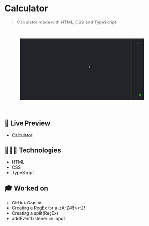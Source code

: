 # Calculator


> Calculator made with HTML, CSS and TypeScript.
<br>

<p align="center">
  <img alt="Page showing a working calculator." src="./.github/calculator.gif" width="80%" />
</p>


<br>

## 📝 Live Preview 

- [Calculator](https://diegommagno.com/github/ocean-labs/main/origamid/events/calculator)

## 🧑🏻‍💻 Technologies

- HTML
- CSS
- TypeScript

## 🎓 Worked on

- GitHub Copilot
- Creating a RegEx for a-zA-Z#$<>{}!
- Creating a split(RegEx)
- addEventListener on input